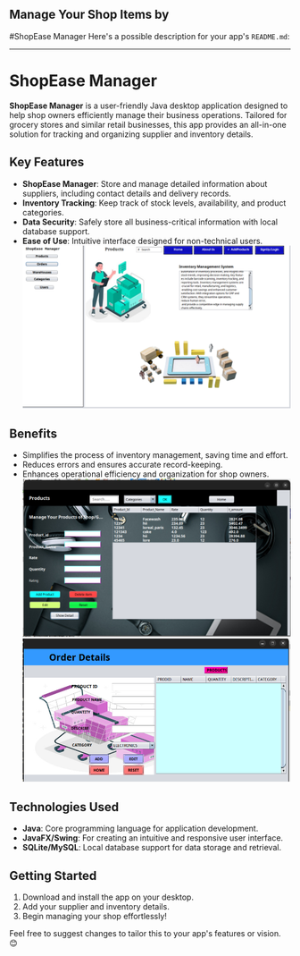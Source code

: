 ## Manage Your Shop Items by
#ShopEase Manager
Here's a possible description for your app's `README.md`:

---

#  ShopEase Manager

**ShopEase Manager** is a user-friendly Java desktop application designed to help shop owners efficiently manage their business operations. Tailored for grocery stores and similar retail businesses, this app provides an all-in-one solution for tracking and organizing supplier and inventory details.  

## Key Features  
- **ShopEase Manager**: Store and manage detailed information about suppliers, including contact details and delivery records.  
- **Inventory Tracking**: Keep track of stock levels, availability, and product categories.  
- **Data Security**: Safely store all business-critical information with local database support.  
- **Ease of Use**: Intuitive interface designed for non-technical users.  
![Home](/home1.png)   

#####
## Benefits  
- Simplifies the process of inventory management, saving time and effort.  
- Reduces errors and ensures accurate record-keeping.  
- Enhances operational efficiency and organization for shop owners.  
![product Manager](/produc.png)
![product Manager](/order.png)

## Technologies Used  
- **Java**: Core programming language for application development.  
- **JavaFX/Swing**: For creating an intuitive and responsive user interface.  
- **SQLite/MySQL**: Local database support for data storage and retrieval.  

## Getting Started  
1. Download and install the app on your desktop.  
2. Add your supplier and inventory details.  
3. Begin managing your shop effortlessly!  

Feel free to suggest changes to tailor this to your app's features or vision. 😊